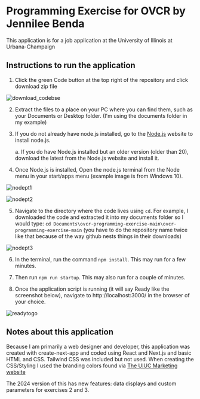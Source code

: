 # Programming Exercise for OVCR by Jennilee Benda
This application is for a job application at the University of Illinois at Urbana-Champaign

## Instructions to run the application

1. Click the green Code button at the top right of the repository and click download zip file

![download_codebse](https://github.com/jennileerose/ovcr-programming-exercise/assets/4683606/4ed0a8f7-9ce1-44a6-87b2-8642d7ffca8c)

2. Extract the files to a place on your PC where you can find them, such as your Documents or Desktop folder. (I'm using the documents folder in my example)

3. If you do not already have node.js installed, go to the [Node.js](https://nodejs.org/en/download) website to install node.js. 

    a. If you do have Node.js installed but an older version (older than 20), download the latest from the Node.js website and install it.

4. Once Node.js is installed, Open the node.js terminal from the Node menu in your start/apps menu (example image is from Windows 10).

![nodept1](https://github.com/jennileerose/ovcr-programming-exercise/assets/4683606/30627904-c6e2-4e7b-8695-e8f049bce0a1)

![nodept2](https://github.com/jennileerose/ovcr-programming-exercise/assets/4683606/b0f3210d-ce03-425a-b364-79938956818c)

5. Navigate to the directory where the code lives using `cd`. For example, I downloaded the code and extracted it into my documents folder so I would type: `cd Documents\ovcr-programming-exercise-main\ovcr-programming-exercise-main` (you have to do the repository name twice like that because of the way github nests things in their downloads)

![nodept3](https://github.com/jennileerose/ovcr-programming-exercise/assets/4683606/d7a0b490-1b09-4473-8ae2-482feebd169d)

6. In the terminal, run the command `npm install`. This may run for a few minutes.

7. Then run `npm run startup`. This may also run for a couple of minutes.

6. Once the application script is running (it will say Ready like the screenshot below), navigate to http://localhost:3000/ in the browser of your choice.

![readytogo](https://github.com/jennileerose/ovcr-programming-exercise/assets/4683606/38c7c10d-2e6d-46ec-8e08-402d123351b1)

## Notes about this application

Because I am primarily a web designer and developer, this application was created with create-next-app and coded using React and Next.js and basic HTML and CSS. Tailwind CSS was included but not used. When creating the CSS/Styling I used the branding colors found via [The UIUC Marketing website](https://marketing.illinois.edu/visual-identity/color)

The 2024 version of this has new features: data displays and custom parameters for exercises 2 and 3.